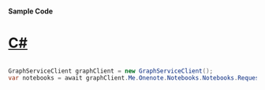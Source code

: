 #### Sample Code
# [C#](#tab/Csharp)

```C#

GraphServiceClient graphClient = new GraphServiceClient();
var notebooks = await graphClient.Me.Onenote.Notebooks.Notebooks.Request().GetAsync();

```